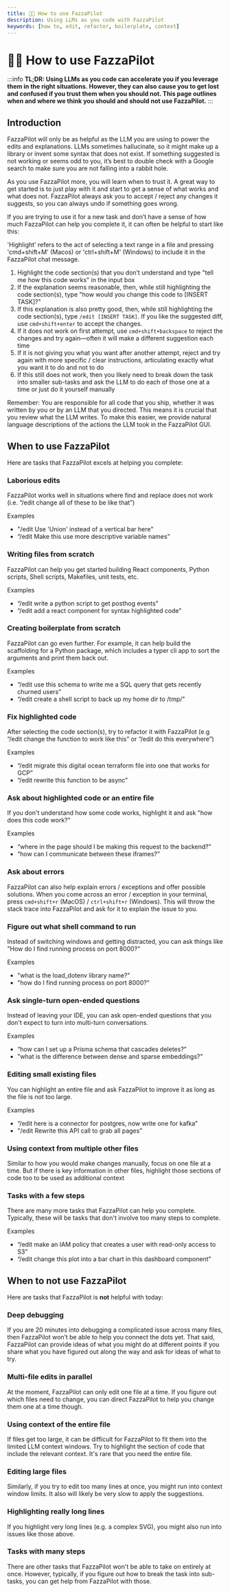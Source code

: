 ```yaml
---
title: 🧑‍🎓 How to use FazzaPilot
description: Using LLMs as you code with FazzaPilot
keywords: [how to, edit, refactor, boilerplate, context]
---
```


# 🧑‍🎓 How to use FazzaPilot

:::info
**TL;DR: Using LLMs as you code can accelerate you if you leverage them in the right situations. However, they can also cause you to get lost and confused if you trust them when you should not. This page outlines when and where we think you should and should not use FazzaPilot.**
:::

## Introduction

FazzaPilot will only be as helpful as the LLM you are using to power the edits and explanations. LLMs sometimes hallucinate, so it might make up a library or invent some syntax that does not exist. If something suggested is not working or seems odd to you, it’s best to double check with a Google search to make sure you are not falling into a rabbit hole.

As you use FazzaPilot more, you will learn when to trust it. A great way to get started is to just play with it and start to get a sense of what works and what does not. FazzaPilot always ask you to accept / reject any changes it suggests, so you can always undo if something goes wrong.

If you are trying to use it for a new task and don’t have a sense of how much FazzaPilot can help you complete it, it can often be helpful to start like this:

'Highlight' refers to the act of selecting a text range in a file and pressing 'cmd+shift+M' (Macos) or 'ctrl+shift+M' (Windows) to include it in the FazzaPilot chat message.

1. Highlight the code section(s) that you don’t understand and type "tell me how this code works" in the input box
2. If the explanation seems reasonable, then, while still highlighting the code section(s), type "how would you change this code to [INSERT TASK]?"
3. If this explanation is also pretty good, then, while still highlighting the code section(s), type `/edit [INSERT TASK]`. If you like the suggested diff, use `cmd+shift+enter` to accept the changes.
4. If it does not work on first attempt, use `cmd+shift+backspace` to reject the changes and try again—often it will make a different suggestion each time
5. If it is not giving you what you want after another attempt, reject and try again with more specific / clear instructions, articulating exactly what you want it to do and not to do
6. If this still does not work, then you likely need to break down the task into smaller sub-tasks and ask the LLM to do each of those one at a time or just do it yourself manually

Remember: You are responsible for all code that you ship, whether it was written by you or by an LLM that you directed. This means it is crucial that you review what the LLM writes. To make this easier, we provide natural language descriptions of the actions the LLM took in the FazzaPilot GUI.

## When to use FazzaPilot

Here are tasks that FazzaPilot excels at helping you complete:

### Laborious edits

FazzaPilot works well in situations where find and replace does not work (i.e. “/edit change all of these to be like that”)

Examples

- "/edit Use 'Union' instead of a vertical bar here"
- “/edit Make this use more descriptive variable names”

### Writing files from scratch

FazzaPilot can help you get started building React components, Python scripts, Shell scripts, Makefiles, unit tests, etc.

Examples

- “/edit write a python script to get posthog events"
- “/edit add a react component for syntax highlighted code"

### Creating boilerplate from scratch

FazzaPilot can go even further. For example, it can help build the scaffolding for a Python package, which includes a typer cli app to sort the arguments and print them back out.

Examples

- “/edit use this schema to write me a SQL query that gets recently churned users”
- “/edit create a shell script to back up my home dir to /tmp/"

### Fix highlighted code

After selecting the code section(s), try to refactor it with FazzaPilot (e.g “/edit change the function to work like this” or “/edit do this everywhere”)

Examples

- “/edit migrate this digital ocean terraform file into one that works for GCP”
- “/edit rewrite this function to be async”

### Ask about highlighted code or an entire file

If you don't understand how some code works, highlight it and ask "how does this code work?"

Examples

- “where in the page should I be making this request to the backend?”
- “how can I communicate between these iframes?”

### Ask about errors

FazzaPilot can also help explain errors / exceptions and offer possible solutions. When you come across an error / exception in your terminal, press `cmd+shift+r` (MacOS) / `ctrl+shift+r` (Windows). This will throw the stack trace into FazzaPilot and ask for it to explain the issue to you.

### Figure out what shell command to run

Instead of switching windows and getting distracted, you can ask things like "How do I find running process on port 8000?"

Examples

- "what is the load_dotenv library name?"
- "how do I find running process on port 8000?"

### Ask single-turn open-ended questions

Instead of leaving your IDE, you can ask open-ended questions that you don't expect to turn into multi-turn conversations.

Examples

- “how can I set up a Prisma schema that cascades deletes?”
- "what is the difference between dense and sparse embeddings?"

### Editing small existing files

You can highlight an entire file and ask FazzaPilot to improve it as long as the file is not too large.

Examples

- “/edit here is a connector for postgres, now write one for kafka”
- "/edit Rewrite this API call to grab all pages"

### Using context from multiple other files

Similar to how you would make changes manually, focus on one file at a time. But if there is key information in other files, highlight those sections of code too to be used as additional context

### Tasks with a few steps

There are many more tasks that FazzaPilot can help you complete. Typically, these will be tasks that don't involve too many steps to complete.

Examples

- “/edit make an IAM policy that creates a user with read-only access to S3”
- “/edit change this plot into a bar chart in this dashboard component”

## When to not use FazzaPilot

Here are tasks that FazzaPilot is **not** helpful with today:

### Deep debugging

If you are 20 minutes into debugging a complicated issue across many files, then FazzaPilot won’t be able to help you connect the dots yet. That said, FazzaPilot can provide ideas of what you might do at different points if you share what you have figured out along the way and ask for ideas of what to try.

### Multi-file edits in parallel

At the moment, FazzaPilot can only edit one file at a time. If you figure out which files need to change, you can direct FazzaPilot to help you change them one at a time though.

### Using context of the entire file

If files get too large, it can be difficult for FazzaPilot to fit them into the limited LLM context windows. Try to highlight the section of code that include the relevant context. It's rare that you need the entire file.

### Editing large files

Similarly, if you try to edit too many lines at once, you might run into context window limits. It also will likely be very slow to apply the suggestions.

### Highlighting really long lines

If you highlight very long lines (e.g. a complex SVG), you might also run into issues like those above.

### Tasks with many steps

There are other tasks that FazzaPilot won't be able to take on entirely at once. However, typically, if you figure out how to break the task into sub-tasks, you can get help from FazzaPilot with those.
